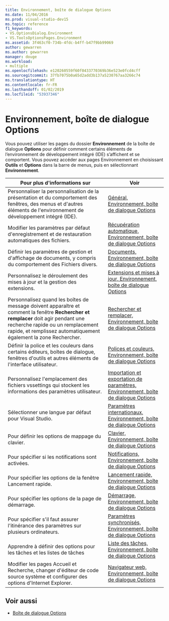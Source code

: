 ```yaml
---
title: Environnement, boîte de dialogue Options
ms.date: 11/04/2016
ms.prod: visual-studio-dev15
ms.topic: reference
f1_keywords:
- VS.OptionsDialog.Environment
- VS.ToolsOptionsPages.Environment
ms.assetid: 3f463cf0-734b-4fdc-b4ff-b47f9bb99069
author: gewarren
ms.author: gewarren
manager: douge
ms.workload:
- multiple
ms.openlocfilehash: e120260559f60f0433770369b36e523e0fcd4cff
ms.sourcegitcommit: 37fb7075b0a65d2add3b137a5230767aa3266c74
ms.translationtype: HT
ms.contentlocale: fr-FR
ms.lasthandoff: 01/02/2019
ms.locfileid: "53937346"
---
```

# <a name="environment-options-dialog-box"></a>Environnement, boîte de dialogue Options

Vous pouvez utiliser les pages du dossier **Environnement** de la boîte de dialogue **Options** pour définir comment certains éléments de l’environnement de développement intégré (IDE) s’affichent et se comportent. Vous pouvez accéder aux pages Environnement en choisissant **Outils** et **Options** dans la barre de menus, puis en sélectionnant **Environnement**.

|Pour plus d'informations sur|Voir|
| - |---------|
|Personnaliser la personnalisation de la présentation et du comportement des fenêtres, des menus et d'autres éléments de l'environnement de développement intégré (IDE).|[Général, Environnement, boîte de dialogue Options](../../ide/reference/general-environment-options-dialog-box.md)|
|Modifier les paramètres par défaut d'enregistrement et de restauration automatiques des fichiers.|[Récupération automatique, Environnement, boîte de dialogue Options](../../ide/reference/autorecover-environment-options-dialog-box.md)|
|Définir les paramètres de gestion et d'affichage de documents, y compris du comportement des Fichiers divers.|[Documents, Environnement, boîte de dialogue Options](../../ide/reference/documents-environment-options-dialog-box.md)|
|Personnalisez le déroulement des mises à jour et la gestion des extensions.|[Extensions et mises à jour, Environnement, boîte de dialogue Options](../../ide/reference/extensions-and-updates-environment-options-dialog-box.md)|
|Personnalisez quand les boîtes de message doivent apparaître et comment la fenêtre **Rechercher et remplacer** doit agir pendant une recherche rapide ou un remplacement rapide, et remplissez automatiquement également la zone Rechercher.|[Rechercher et remplacer, Environnement, boîte de dialogue Options](../../ide/reference/find-and-replace-environment-options-dialog-box.md)|
|Définir la police et les couleurs dans certains éditeurs, boîtes de dialogue, fenêtres d'outils et autres éléments de l'interface utilisateur.|[Polices et couleurs, Environnement, boîte de dialogue Options](../../ide/reference/fonts-and-colors-environment-options-dialog-box.md)|
|Personnalisez l'emplacement des fichiers vssettings qui stockent les informations des paramètres utilisateur.|[Importation et exportation de paramètres, Environnement, boîte de dialogue Options](../../ide/reference/import-and-export-settings-environment-options-dialog-box.md)|
|Sélectionner une langue par défaut pour Visual Studio.|[Paramètres internationaux, Environnement, boîte de dialogue Options](../../ide/reference/international-settings-environment-options-dialog-box.md)|
|Pour définir les options de mappage du clavier.|[Clavier, Environnement, boîte de dialogue Options](../../ide/reference/keyboard-environment-options-dialog-box.md)|
|Pour spécifier si les notifications sont activées.|[Notifications, Environnement, boîte de dialogue Options](../../ide/reference/notifications-environment-options-dialog-box.md)|
|Pour spécifier les options de la fenêtre Lancement rapide.|[Lancement rapide, Environnement, boîte de dialogue Options](../../ide/reference/quick-launch-environment-options-dialog-box.md)|
|Pour spécifier les options de la page de démarrage.|[Démarrage, Environnement, boîte de dialogue Options](../../ide/reference/startup-environment-options-dialog-box.md)|
|Pour spécifier s'il faut assurer l'itinérance des paramètres sur plusieurs ordinateurs.|[Paramètres synchronisés, Environnement, boîte de dialogue Options](../../ide/reference/accounts-environment-options-dialog-box.md)|
|Apprendre à définir des options pour les tâches et les listes de tâches|[Liste des tâches, Environnement, boîte de dialogue Options](../../ide/reference/task-list-environment-options-dialog-box.md)|
|Modifier les pages Accueil et Recherche, changer d'éditeur de code source système et configurer des options d'Internet Explorer.|[Navigateur web, Environnement, boîte de dialogue Options](../../ide/reference/web-browser-environment-options-dialog-box.md)|

## <a name="see-also"></a>Voir aussi

- [Boîte de dialogue Options](../../ide/reference/options-dialog-box-visual-studio.md)